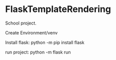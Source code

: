 # FlaskTemplateRendering
School project.

Create Environment/venv

Install flask: python -m pip install flask

run project: python -m flask run
